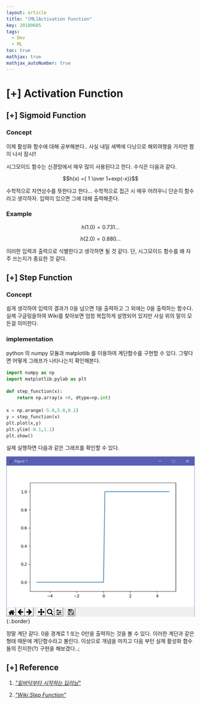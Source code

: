 ```yaml
---
layout: article
title: "[ML]Activation Function"
key: 20180605
tags:
  - Dev
  - ML
toc: true
mathjax: true
mathjax_autoNumber: true
---
```


# [+] Activation Function

<!--more-->

## [+] Sigmoid Function



### Concept

이제 활성화 함수에 대해 공부해본다.. 사실 내일 새벽에 다낭으로 해외여행을 가지만 짬이 나서 잠시!!

시그모이드 함수는 신경망에서 매우 많이 사용된다고 한다.
수식은 다음과 같다.



$$h(x) ={ 1 \over 1+exp(-x)}$$



수학적으로 자연상수를 뜻한다고 한다... 수학적으로 접근 시 매우 어려우니 단순히 함수라고 생각하자.
입력이 있으면 그에 대해 출력해준다. 

### Example

$$h(1.0) = 0.731...$$ 

$$h(2.0) = 0.880...$$

이러한 입력과 출력으로 식별한다고 생각하면 될 것 같다. 단, 시그모이드 함수를 왜 자주 쓰는지가 중요한 것 같다.



## [+] Step Function

### Concept

쉽게 생각하여 입력의 결과가 0을 넘으면 1을 출력하고 그 외에는 0을 출력하는 함수다.
실제 구글링을하여 Wiki를 찾아보면 엄청 복잡하게 설명되어 있지만 사실 위의 말이 모든걸 의미한다.

### implementation

python 의 numpy 모듈과 matplotlib 를 이용하여 계단함수를 구현할 수 있다. 그렇다면 어떻게 그래프가 나타나는지 확인해본다.

```python
import numpy as np
import matplotlib.pylab as plt

def step_function(x):
    return np.array(x >0, dtype=np.int)

x = np.arange(-5.0,5.0,0.1)
y = step_function(x)
plt.plot(x,y)
plt.ylim(-0.1,1.1)
plt.show()

```

실제 실행하면 다음과 같은 그래프를 확인할 수 있다.

![stepf](https://github.com/Shhoya/Shhoya.github.io/blob/master/assets/images/task/step1.png?raw=true "StepFunc"){:.border}

정말 계단 같다. 0을 경계로 1 또는 0만을 출력하는 것을 볼 수 있다. 이러한 계단과 같은 형태 때문에 계단함수라고 불린다.
이상으로 개념을 마치고 다음 부턴 실제 활성화 함수들의 진지한(?) 구현을 해보겠다..;

## [+] Reference

1. <a href="http://www.hanbit.co.kr/store/books/look.php?p_code=B8475831198">*"밑바닥부터 시작하는 딥러닝"*</a>

2. <a href="https://en.wikipedia.org/wiki/Step_function">*"Wiki Step Function"*</a>
